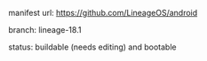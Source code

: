 manifest url:
https://github.com/LineageOS/android

branch:
lineage-18.1

status:
buildable (needs editing) and bootable
